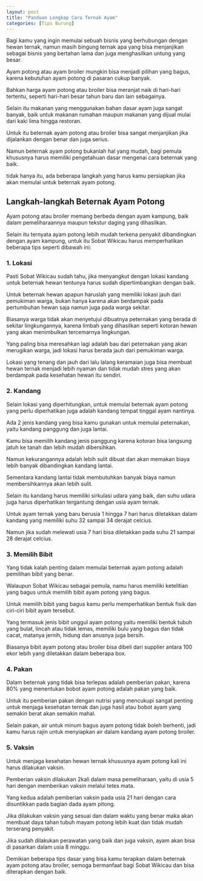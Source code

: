 ```yaml
---
layout: post
title: "Panduan Lengkap Cara Ternak Ayam"
categories: [Tips Burung]
---
```


Bagi kamu yang ingin memulai sebuah bisnis yang berhubungan dengan hewan ternak, namun masih bingung ternak apa yang bisa menjanjikan sebagai bisnis yang bertahan lama dan juga menghasilkan untung yang besar.

Ayam potong atau ayam broiler mungkin bisa menjadi pilihan yang bagus, karena kebutuhan ayam potong di pasaran cukup banyak.

Bahkan harga ayam potong atau broiler bisa meranjat naik di hari-hari tertentu, seperti hari-hari besar tahun baru dan lain sebagainya.

Selain itu makanan yang menggunakan bahan dasar ayam juga sangat banyak, baik untuk makanan rumahan maupun makanan yang dijual mulai dari kaki lima hingga restoran.

Untuk itu beternak ayam potong atau broiler bisa sangat menjanjikan jika dijalankan dengan benar dan juga serius.

Namun beternak ayam potong bukanlah hal yang mudah, bagi pemula khususnya harus memiliki pengetahuan dasar mengenai cara beternak yang baik.

tidak hanya itu, ada beberapa langkah yang harus kamu persiapkan jika akan memulai untuk beternak ayam potong.

## Langkah-langkah Beternak Ayam Potong

Ayam potong atau broiler memang berbeda dengan ayam kampung, baik dalam pemeliharaannya maupun tekstur daging yang dihasilkan.

Selain itu ternyata ayam potong lebih mudah terkena penyakit dibandingkan dengan ayam kampung, untuk itu Sobat Wikicau harus memperhatikan beberapa tips seperti dibawah ini:

### 1. Lokasi

Pasti Sobat Wikicau sudah tahu, jika menyangkut dengan lokasi kandang untuk beternak hewan tentunya harus sudah dipertimbangkan dengan baik.

Untuk beternak hewan apapun haruslah yang memiliki lokasi jauh dari pemukiman warga, bukan hanya karena akan berdampak pada pertumbuhan hewan saja namun juga pada warga sekitar.

Biasanya warga tidak akan menyetujui dibuatnya peternakan yang berada di sekitar lingkungannya, karena limbah yang dihasilkan seperti kotoran hewan yang akan menimbulkan tercemarnya lingkungan.

Yang paling bisa meresahkan lagi adalah bau dari peternakan yang akan merugikan warga, jadi lokasi harus berada jauh dari pemukiman warga.

Lokasi yang tenang dan jauh dari lalu lalang keramaian juga bisa membuat hewan ternak menjadi lebih nyaman dan tidak mudah stres yang akan berdampak pada kesehatan hewan itu sendiri.

### 2. Kandang

Selain lokasi yang diperhitungkan, untuk memulai beternak ayam potong yang perlu diperhatikan juga adalah kandang tempat tinggal ayam nantinya.

Ada 2 jenis kandang yang bisa kamu gunakan untuk memulai peternakan, yaitu kandang panggung dan juga lantai.

Kamu bisa memilih kandang jenis panggung karena kotoran bisa langsung jatuh ke tanah dan lebih mudah dibersihkan.

Namun kekurangannya adalah lebih sulit dibuat dan akan memakan biaya lebih banyak dibandingkan kandang
lantai.

Sementara kandang lantai tidak membutuhkan banyak biaya namun membersihkannya akan lebih sulit.

Selain itu kandang harus memiliki sirkulasi udara yang baik, dan suhu udara juga harus diperhatikan tergantung dengan usia ayam ternak.

Untuk ayam ternak yang baru berusia 1 hingga 7 hari harus diletakkan dalam kandang yang memiliki suhu 32 sampai 34 derajat celcius.

Namun jika sudah melewati usia 7 hari bisa diletakkan pada suhu 21 sampai 28 derajat celcius.

### 3. Memilih Bibit

Yang tidak kalah penting dalam memulai beternak ayam potong adalah pemilihan bibit yang benar.

Walaupun Sobat Wikicau sebagai pemula, namu harus memiliki ketelitian yang bagus untuk memilih bibit ayam potong yang bagus.

Untuk memilih bibit yang bagus kamu perlu memperhatikan bentuk fisik dan ciri-ciri bibit ayam tersebut.

Yang termasuk jenis bibit unggul ayam potong yaitu memiliki bentuk tubuh yang bulat, lincah atau tidak lemas, memiliki bulu yang bagus dan tidak cacat, matanya jernih, hidung dan anusnya juga bersih.

Biasanya bibit ayam potong atau broiler bisa dibeli dari supplier antara 100 ekor lebih yang diletakkan dalam beberapa box.

### 4. Pakan

Dalam beternak yang tidak bisa terlepas adalah pemberian pakan, karena 80% yang menentukan bobot ayam potong adalah pakan yang baik.

Untuk itu pemberian pakan dengan nutrisi yang mencukupi sangat penting untuk menjaga kesehatan ternak dan juga hasil atau bobot ayam yang semakin berat akan semakin mahal.

Selain pakan, air untuk minum bagus ayam potong tidak boleh berhenti, jadi kamu harus rajin untuk menyiapkan air dalam kandang ayam potong broiler.

### 5. Vaksin

Untuk menjaga kesehatan hewan ternak khususnya ayam potong kali ini harus dilakukan vaksin.

Pemberian vaksin dilakukan 2kali dalam masa pemeliharaan, yaitu di usia 5 hari dengan memberikan vaksin melalui tetes mata.

Yang kedua adalah pemberian vaksin pada usia 21 hari dengan cara disuntikkan pada bagian dada ayam pitong.

Jika dilakukan vaksin yang sesuai dan dalam waktu yang benar maka akan membuat daya tahan tubuh mayam potong lebih kuat dan tidak mudah terserang penyakit.

Jika sudah dilakukan perawatan yang baik dan juga vaksin, ayam akan bisa di pasarkan dalam usia 8 minggu.

Demikian beberapa tips dasar yang bisa kamu terapkan dalam beternak ayam potong atau broiler, semoga bermanfaat bagi Sobat Wikicau dan bisa diterapkan dengan baik.